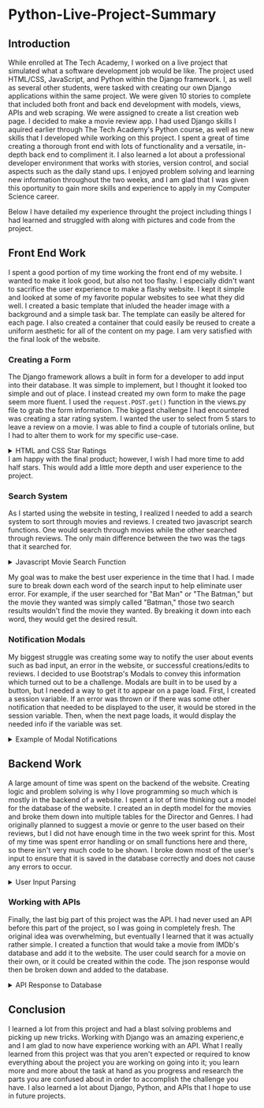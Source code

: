 # Python-Live-Project-Summary

## Introduction
While enrolled at The Tech Academy, I worked on a live project that simulated what a software development job would be like. The project used HTML/CSS, JavaScript, and Python within the Django framework. I, as well as several other students, were tasked with creating our own Django applications within the same project. We were given 10 stories to complete that included both front and back end development with models, views, APIs and web scraping. We were assigned to create a list creation web page. I decided to make a movie review app. I had used Django skills I aquired earlier through The Tech Academy's Python course, as well as new skills that I developed while working on this project. I spent a great of time creating a thorough front end with lots of functionality and a versatile, in-depth back end to compliment it. I also learned a lot about a professional developer environment that works with stories, version control, and social aspects such as the daily stand ups. I enjoyed problem solving and learning new information throughout the two weeks, and I am glad that I was given this oportunity to gain more skills and experience to apply in my Computer Science career.

Below I have detailed my experience throught the project including things I had learned and struggled with along with pictures and code from the project.

## Front End Work
I spent a good portion of my time working the front end of my website. I wanted to make it look good, but also not too flashy. I especially didn't want to sacrifice the user experience to make a flashy website. I kept it simple and looked at some of my favorite popular websites to see what they did well. I created a basic template that inluded the header image with a background and a simple task bar. The template can easily be altered for each page. I also created a container that could easily be reused to create a uniform aesthetic for all of the content on my page. I am very satisfied with the final look of the website.

### Creating a Form
The Django framework allows a built in form for a developer to add input into their database. It was simple to implement, but I thought it looked too simple and out of place. I instead created my own form to make the page seem more fluent. I used the ```request.POST.get()``` function in the views.py file to grab the form information. The biggest challenge I had encountered was creating a star rating system. I wanted the user to select from 5 stars to leave a review on a movie. I was able to find a couple of tutorials online, but I had to alter them to work for my specific use-case.
<details>
  <summary>HTML and CSS Star Ratings</summary>

  HTML: 
  ```
  <div class="stars">
      <input class="star star-5" id="star-5" type="radio" name="star" value="5" {% if e_stars == 5 %}checked{% endif %}/>
      <label class="star star-5" for="star-5"></label>
      <input class="star star-4" id="star-4" type="radio" name="star" value="4" {% if e_stars == 4 %}checked{% endif %}/>
      <label class="star star-4" for="star-4"></label>
      <input class="star star-3" id="star-3" type="radio" name="star" value="3" {% if e_stars == 3 %}checked{% endif %}/>
      <label class="star star-3" for="star-3"></label>
      <input class="star star-2" id="star-2" type="radio" name="star" value="2" {% if e_stars == 2 %}checked{% endif %}/>
      <label class="star star-2" for="star-2"></label>
      <input class="star star-1" id="star-1" type="radio" name="star" value="1" {% if e_stars == 1 %}checked{% endif %}/>
      <label class="star star-1" for="star-1"></label>
  </div>
  ```
  The e_stars variable as passed in from the views.py file. This was used if the user was editing an old review and wanted to change their rating. That way it would save their previous setting.

  CSS: 
  ```
  div.stars {
    display: inline-block;
  }

  input.star { display: none; }

  label.star {
    float: right;
    padding: 0 5px;
    font-size: 30px;
    color: lightgray;
    transition: all .2s;
    margin: 0;
    height: 27.5px;
  }

  input.star:checked ~ label.star:before {
    content: '\f005';
    color: rgb(255,190,100);
    transition: all .25s;
  }

  label.star:hover { cursor: pointer; }

  label.star:before {
    content: '\f005';
    font-family: FontAwesome;
  }

  .dr-stars {
      font-family: FontAwesome;
      color: lightgray;
  }

  .selected-star {
      color: rgb(255,190,100);
  }
  ```
  
  </details>
I am happy with the final product; however, I wish I had more time to add half stars. This would add a little more depth and user experience to the project.

### Search System
As I started using the website in testing, I realized I needed to add a search system to sort through movies and reviews. I created two javascript search functions. One would search through movies while the other searched through reviews. The only main difference between the two was the tags that it searched for.
  
<details>
  <summary>Javascript Movie Search Function</summary>
  
  ```
  function SearchMovies()
  {
      search_string = document.getElementById("js_movie_search").value.toLowerCase();
      search_words = search_string.split(" ");

      var movie_containers = document.getElementsByClassName("js_searchable");
      for (var i = 0; i < movie_containers.length; i++)
      {
          var movie_title = document.getElementById(movie_containers[i].id).getElementsByTagName("p")[0].innerHTML.toLowerCase();

          movie_contains_words = true;

          for (var w = 0; w < search_words.length; w++)
          {
              if (!movie_title.includes(search_words[w]))
              {
                  movie_contains_words = false;
                  break;
              }
          }

          if (!movie_contains_words) movie_containers[i].style.display = 'none';
          else movie_containers[i].style.display = 'block';

      }
  }
  ```

</details>

My goal was to make the best user experience in the time that I had. I made sure to break down each word of the search input to help eliminate user error. For example, if the user searched for "Bat Man" or "The Batman," but the movie they wanted was simply called "Batman," those two search results wouldn't find the movie they wanted. By breaking it down into each word, they would get the desired result.

### Notification Modals
My biggest struggle was creating some way to notify the user about events such as bad input, an error in the website, or successful creations/edits to reviews. I decided to use Bootstrap's Modals to convey this information which turned out to be a challenge. Modals are built in to be used by a button, but I needed a way to get it to appear on a page load. First, I created a session variable. If an error was thrown or if there was some other notification that needed to be displayed to the user, it would be stored in the session variable. Then, when the next page loads, it would display the needed info if the variable was set.
<details>
  <summary>Example of Modal Notifications</summary>

  ```
  {% if e_message is not None %}
      <div class="modal show" id="actionNotif" tabindex="-1" role="dialog" style="display: block" onclick="$('.modal').hide()">
          <div class="modal-dialog" role="document">
              <div class="modal-content">
                  <div class="modal-header bg-danger text-light">
                      <h5 class="modal-title" id="exampleModalLabel">Submission Error</h5>
                      <button type="button" class="close" data-dismiss="modal" aria-label="Close" onclick="$('.modal').hide()">
                          <span class="text-light" aria-hidden="true">&times;</span>
                      </button>
                  </div>
                  <div class="modal-body">
                      You have received the following errors on your last submission: <br/><br/>
                      {% if e_message == 'movie-already-reviewed' %}
                          &nbsp;- You have already reviewed that movie.<br/>
                          &nbsp;&nbsp;&nbsp;&nbsp;Click <a href="{{ e_rev_obj.get_edit_url }}">here</a> to edit.
                      {% else %}
                          {{ e_message }}
                      {% endif %}
                  </div>
              </div>
          </div>
      </div>
  {% endif %}
  ```

</details>

## Backend Work
A large amount of time was spent on the backend of the website. Creating logic and problem solving is why I love programming so much which is mostly in the backend of a website. I spent a lot of time thinking out a model for the database of the website. I created an in depth model for the movies and broke them down into multiple tables for the Director and Genres. I had originally planned to suggest a movie or genre to the user based on their reviews, but I did not have enough time in the two week sprint for this. Most of my time was spent error handling or on small functions here and there, so there isn't very much code to be shown. I broke down most of the user's input to ensure that it is saved in the database correctly and does not cause any errors to occur. 
<details>
  <summary>User Input Parsing</summary>
  
  ```
  # If no movie found or movie already reviewed, no need to check errors
  if valid_review:
      # Checks if the user entered a star rating
      if review_stars is None:
          valid_review = False  # Tells the program that there is an error
          # Adds to the error message to say what the error is
          error_message += " - No stars selected. Please select a star rating before submitting.\n"
      # Makes sure the user inputted review text
      if len(review_text) < 1:
          valid_review = False  # Tells the program that there is an error
          # Adds to the error messages to say what the error is
          error_message += " - No review written. Please write out a review before submitting.\n"
      # Checks if the user's review has too many characters
      if len(review_text) > 1000:
          valid_review = False  # Tells the program that there is an error
          extra_characters = len(review_text) - 1000  # Calculates how many chars over the limit the user is
          # Adds to the error message to say what the error is - includes number of exceeded characters
          error_message += " - Your review  is {} characters too long. There is a maximum of 1000 characters\n"\
              .format(extra_characters)
  ```
  
</details>


### Working with APIs
Finally, the last big part of this project was the API. I had never used an API before this part of the project, so I was going in completely fresh. The original idea was overwhelming, but eventually I learned that it was actually rather simple. I created a function that would take a movie from IMDb's database and add it to the website. The user could search for a movie on their own, or it could be created within the code. The json response would then be broken down and added to the database.
<details>
  <summary>API Response to Database</summary>
  
  ```
  def add_movie_to_db(response):
      if response.status_code != 200 or not response.json()['Response']:
          return None

      response_string = response.json()
      try:
          d = Director.objects.get(director_name=response_string['Director'])
      except:
          if response_string['Director'] == 'N/A':
              d = Director(director_name=response_string['Writer'])
              d.save()
          else:
              d = Director(director_name=response_string['Director'])
              d.save()

      genre_list = response_string['Genre'].split(',')
      g = [None, None, None]
      for i in range(len(genre_list)):
          if i > 2:
              break
          try:
              g[i] = Genre.objects.get(genre_name=genre_list[i])
          except:
              g[i] = Genre(genre_name=genre_list[i])
              g[i].save()

      movie_name = response_string['Title'].replace('/', ' ')
      movie_name = movie_name.replace('&', ' ')

      try:
          m = Movie.objects.get(movie_name=movie_name)
      except:
          if '–' in response_string['Year']:
              movie_year = response_string['Year'][:4]
          else:
              movie_year = response_string['Year']
          m = Movie(movie_name=movie_name, movie_year=movie_year, movie_director=d,
                    movie_image=response_string['Poster'], movie_genre1=g[0], movie_genre2=g[1], movie_genre3=g[2])
          m.save()
  ```
  
</details>

## Conclusion
I learned a lot from this project and had a blast solving problems and picking up new tricks. Working with Django was an amazing experienc,e and I am glad to now have experience working with an API. What I really learned from this project was that you aren't expected or required to know everything about the project you are working on going into it; you learn more and more about the task at hand as you progress and research the parts you are confused about in order to accomplish the challenge you have. I also learned a lot about Django, Python, and APIs that I hope to use in future projects.
